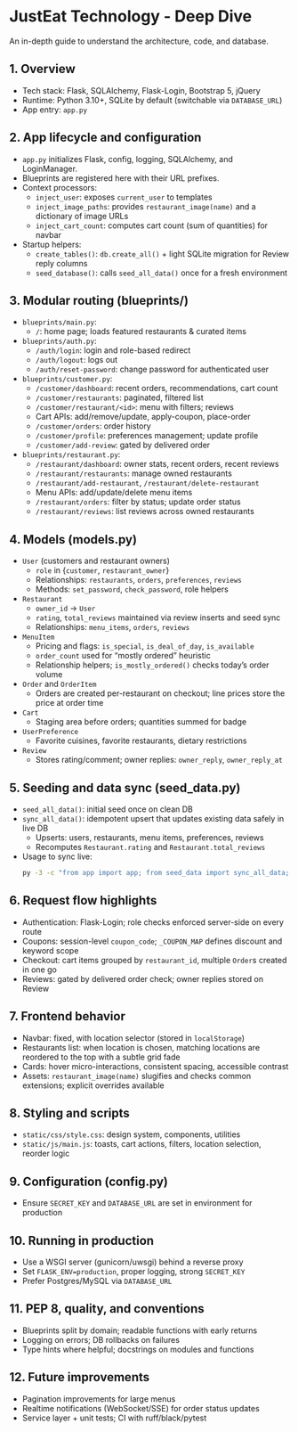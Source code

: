 # JustEat Technology - Deep Dive

An in-depth guide to understand the architecture, code, and database.

## 1. Overview
- Tech stack: Flask, SQLAlchemy, Flask-Login, Bootstrap 5, jQuery
- Runtime: Python 3.10+, SQLite by default (switchable via `DATABASE_URL`)
- App entry: `app.py`

## 2. App lifecycle and configuration
- `app.py` initializes Flask, config, logging, SQLAlchemy, and LoginManager.
- Blueprints are registered here with their URL prefixes.
- Context processors:
  - `inject_user`: exposes `current_user` to templates
  - `inject_image_paths`: provides `restaurant_image(name)` and a dictionary of image URLs
  - `inject_cart_count`: computes cart count (sum of quantities) for navbar
- Startup helpers:
  - `create_tables()`: `db.create_all()` + light SQLite migration for Review reply columns
  - `seed_database()`: calls `seed_all_data()` once for a fresh environment

## 3. Modular routing (blueprints/)
- `blueprints/main.py`:
  - `/`: home page; loads featured restaurants & curated items
- `blueprints/auth.py`:
  - `/auth/login`: login and role-based redirect
  - `/auth/logout`: logs out
  - `/auth/reset-password`: change password for authenticated user
- `blueprints/customer.py`:
  - `/customer/dashboard`: recent orders, recommendations, cart count
  - `/customer/restaurants`: paginated, filtered list
  - `/customer/restaurant/<id>`: menu with filters; reviews
  - Cart APIs: add/remove/update, apply-coupon, place-order
  - `/customer/orders`: order history
  - `/customer/profile`: preferences management; update profile
  - `/customer/add-review`: gated by delivered order
- `blueprints/restaurant.py`:
  - `/restaurant/dashboard`: owner stats, recent orders, recent reviews
  - `/restaurant/restaurants`: manage owned restaurants
  - `/restaurant/add-restaurant`, `/restaurant/delete-restaurant`
  - Menu APIs: add/update/delete menu items
  - `/restaurant/orders`: filter by status; update order status
  - `/restaurant/reviews`: list reviews across owned restaurants

## 4. Models (models.py)
- `User` (customers and restaurant owners)
  - `role` in {`customer`, `restaurant_owner`}
  - Relationships: `restaurants`, `orders`, `preferences`, `reviews`
  - Methods: `set_password`, `check_password`, role helpers
- `Restaurant`
  - `owner_id` → `User`
  - `rating`, `total_reviews` maintained via review inserts and seed sync
  - Relationships: `menu_items`, `orders`, `reviews`
- `MenuItem`
  - Pricing and flags: `is_special`, `is_deal_of_day`, `is_available`
  - `order_count` used for “mostly ordered” heuristic
  - Relationship helpers; `is_mostly_ordered()` checks today’s order volume
- `Order` and `OrderItem`
  - Orders are created per-restaurant on checkout; line prices store the price at order time
- `Cart`
  - Staging area before orders; quantities summed for badge
- `UserPreference`
  - Favorite cuisines, favorite restaurants, dietary restrictions
- `Review`
  - Stores rating/comment; owner replies: `owner_reply`, `owner_reply_at`

## 5. Seeding and data sync (seed_data.py)
- `seed_all_data()`: initial seed once on clean DB
- `sync_all_data()`: idempotent upsert that updates existing data safely in live DB
  - Upserts: users, restaurants, menu items, preferences, reviews
  - Recomputes `Restaurant.rating` and `Restaurant.total_reviews`
- Usage to sync live:
  ```bash
  py -3 -c "from app import app; from seed_data import sync_all_data; app.app_context().push(); sync_all_data()"
  ```

## 6. Request flow highlights
- Authentication: Flask-Login; role checks enforced server-side on every route
- Coupons: session-level `coupon_code`; `_COUPON_MAP` defines discount and keyword scope
- Checkout: cart items grouped by `restaurant_id`, multiple `Order`s created in one go
- Reviews: gated by delivered order check; owner replies stored on Review

## 7. Frontend behavior
- Navbar: fixed, with location selector (stored in `localStorage`)
- Restaurants list: when location is chosen, matching locations are reordered to the top with a subtle grid fade
- Cards: hover micro-interactions, consistent spacing, accessible contrast
- Assets: `restaurant_image(name)` slugifies and checks common extensions; explicit overrides available

## 8. Styling and scripts
- `static/css/style.css`: design system, components, utilities
- `static/js/main.js`: toasts, cart actions, filters, location selection, reorder logic

## 9. Configuration (config.py)
- Ensure `SECRET_KEY` and `DATABASE_URL` are set in environment for production

## 10. Running in production
- Use a WSGI server (gunicorn/uwsgi) behind a reverse proxy
- Set `FLASK_ENV=production`, proper logging, strong `SECRET_KEY`
- Prefer Postgres/MySQL via `DATABASE_URL`

## 11. PEP 8, quality, and conventions
- Blueprints split by domain; readable functions with early returns
- Logging on errors; DB rollbacks on failures
- Type hints where helpful; docstrings on modules and functions

## 12. Future improvements
- Pagination improvements for large menus
- Realtime notifications (WebSocket/SSE) for order status updates
- Service layer + unit tests; CI with ruff/black/pytest

